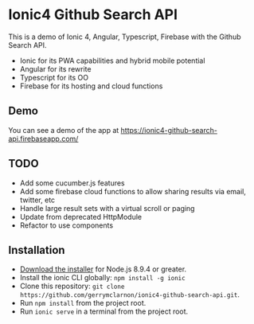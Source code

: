 # Ionic4 Github Search API

This is a demo of Ionic 4, Angular, Typescript, Firebase with the Github Search API.

* Ionic for its PWA capabilities and hybrid mobile potential
* Angular for its rewrite
* Typescript for its OO
* Firebase for its hosting and cloud functions

## Demo

You can see a demo of the app at https://ionic4-github-search-api.firebaseapp.com/

## TODO

* Add some cucumber.js features
* Add some firebase cloud functions to allow sharing results via email, twitter, etc
* Handle large result sets with a virtual scroll or paging
* Update from deprecated HttpModule 
* Refactor to use components

## Installation

* [Download the installer](https://nodejs.org/) for Node.js 8.9.4 or greater.
* Install the ionic CLI globally: `npm install -g ionic`
* Clone this repository: `git clone https://github.com/gerrymclarnon/ionic4-github-search-api.git`.
* Run `npm install` from the project root.
* Run `ionic serve` in a terminal from the project root.
